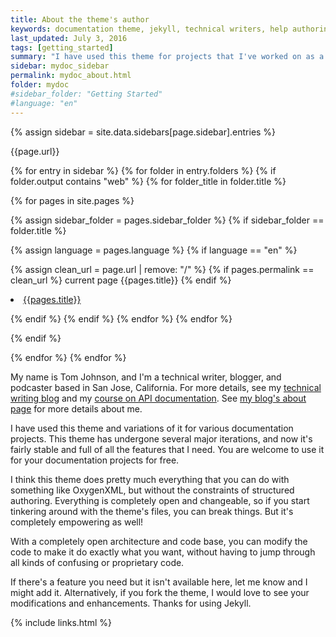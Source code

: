 ```yaml
---
title: About the theme's author
keywords: documentation theme, jekyll, technical writers, help authoring tools, hat replacements
last_updated: July 3, 2016
tags: [getting_started]
summary: "I have used this theme for projects that I've worked on as a professional technical writer."
sidebar: mydoc_sidebar
permalink: mydoc_about.html
folder: mydoc
#sidebar_folder: "Getting Started"
#language: "en"
---
```




{% assign sidebar = site.data.sidebars[page.sidebar].entries %}

{{page.url}}



{% for entry in sidebar %}
{% for folder in entry.folders %}
{% if folder.output contains "web" %}
{% for folder_title in folder.title %}

{% for pages in site.pages %}

{% assign sidebar_folder =  pages.sidebar_folder %}
{% if sidebar_folder == folder.title %}

{% assign language = pages.language %}
{% if language == "en" %}

{% assign clean_url = page.url | remove: "/" %}
{% if pages.permalink == clean_url %}
current page {{pages.title}}
{% endif %}

<li><a href="{{pages.url | remove: "/" }}">{{pages.title}}</a></li>

{% endif %}
{% endif %}
{% endfor %}
{% endfor %}

{% endif %}

{% endfor %}
{% endfor %}


My name is Tom Johnson, and I'm a technical writer, blogger, and podcaster based in San Jose, California. For more details, see my [technical writing blog](http://idratherbewriting.com) and my [course on API documentation](http://idratherbewriting.com/learnapidoc/).  See [my blog's about page](http://idratherbewriting.com/aboutme/) for more details about me.

I have used this theme and variations of it for various documentation projects. This theme has undergone several major iterations, and now it's fairly stable and full of all the features that I need. You are welcome to use it for your documentation projects for free.

I think this theme does pretty much everything that you can do with something like OxygenXML, but without the constraints of structured authoring. Everything is completely open and changeable, so if you start tinkering around with the theme's files, you can break things. But it's completely empowering as well!

With a completely open architecture and code base, you can modify the code to make it do exactly what you want, without having to jump through all kinds of confusing or proprietary code.

If there's a feature you need but it isn't available here, let me know and I might add it. Alternatively, if you fork the theme, I would love to see your modifications and enhancements. Thanks for using Jekyll.

{% include links.html %}
